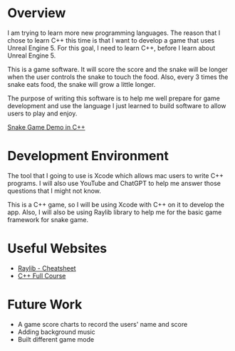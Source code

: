 # Overview

I am trying to learn more new programming languages. The reason that I chose to learn C++ this time is that I want to develop a game that uses Unreal Engine 5. For this goal, I need to learn C++, before I learn about Unreal Engine 5.

This is a game software. It will score the score and the snake will be longer when the user controls the snake to touch the food. Also, every 3 times the snake eats food, the snake will grow a little longer. 

The purpose of writing this software is to help me well prepare for game development and use the language I just learned to build software to allow users to play and enjoy.

[Snake Game Demo in C++](https://youtu.be/fKHwUc1DJHA)

# Development Environment

The tool that I going to use is Xcode which allows mac users to write C++ programs. I will also use YouTube and ChatGPT to help me answer those questions that I might not know.

This is a C++ game, so I will be using Xcode with C++ on it to develop the app. Also, I will also be using Raylib library to help me for the basic game framework for snake game.

# Useful Websites

- [Raylib - Cheatsheet](https://www.raylib.com/cheatsheet/cheatsheet_zh.html)
- [C++ Full Course](https://youtu.be/-TkoO8Z07hI?si=syMdLDr7rf-wEPj_)

# Future Work

- A game score charts to record the users' name and score
- Adding background music
- Built different game mode
